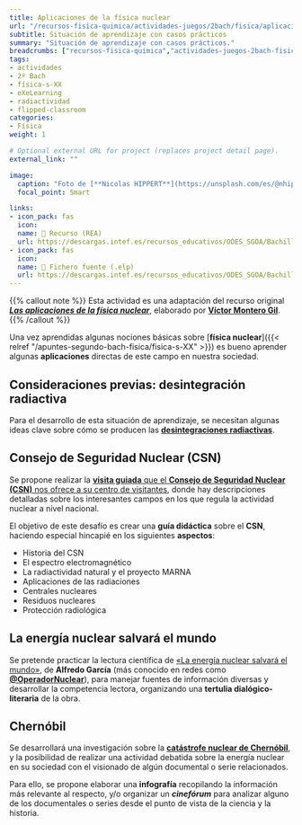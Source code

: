 ```yaml
---
title: Aplicaciones de la física nuclear
url: "/recursos-fisica-quimica/actividades-juegos/2bach/fisica/aplicaciones-fisica-nuclear"
subtitle: Situación de aprendizaje con casos prácticos
summary: "Situación de aprendizaje con casos prácticos."
breadcrumbs: ["recursos-fisica-quimica","actividades-juegos-2bach-fisica"]
tags:
- actividades
- 2º Bach
- física-s-XX
- eXeLearning
- radiactividad
- flipped-classroom
categories:
- Física
weight: 1

# Optional external URL for project (replaces project detail page).
external_link: ""

image:
  caption: "Foto de [**Nicolas HIPPERT**](https://unsplash.com/es/@nhippert) en [Unsplash](https://unsplash.com/es/fotos/C82jAEQkfE0)"
  focal_point: Smart

links:
- icon_pack: fas
  icon:
  name: 🔗 Recurso (REA)
  url: https://descargas.intef.es/recursos_educativos/ODES_SGOA/Bachillerato/FQ/3B.6_-_Fsica_nuclear/index.html
- icon_pack: fas
  icon:
  name: 📄 Fichero fuente (.elp)
  url: https://descargas.intef.es/recursos_educativos/ODES_SGOA/Bachillerato/FQ/3B.6_-_Fsica_nuclear/3B.6_-_Fsica_nuclear.elp
---
```


{{% callout note %}}
Esta actividad es una adaptación del recurso original [***Las aplicaciones de la física nuclear***](https://descargas.intef.es/recursos_educativos/ODES_SGOA/Bachillerato/FQ/3B.6_-_Fsica_nuclear/crditos_y_descarga.html), elaborado por [**Víctor Montero Gil**](https://twitter.com/docenteflipado).
{{% /callout %}}

Una vez aprendidas algunas nociones básicas sobre [**física nuclear**]({{< relref "/apuntes-segundo-bach-fisica/fisica-s-XX" >}}) es bueno aprender algunas **aplicaciones** directas de este campo en nuestra sociedad.

## Consideraciones previas: desintegración radiactiva

Para el desarrollo de esta situación de aprendizaje, se necesitan algunas ideas clave sobre cómo se producen las [**desintegraciones radiactivas**](https://descargas.intef.es/recursos_educativos/ODES_SGOA/Bachillerato/FQ/3B.6_-_Fsica_nuclear/consideraciones_previas_desintegracin_radiactiva.html).

## Consejo de Seguridad Nuclear (CSN)

Se propone realizar la [**visita guiada** que el **Consejo de Seguridad Nuclear (CSN)** nos ofrece a su centro de visitantes](https://descargas.intef.es/recursos_educativos/ODES_SGOA/Bachillerato/FQ/3B.6_-_Fsica_nuclear/visita_guiada_al_centro_de_visitantes_del_csn.html), donde hay descripciones detalladas sobre los interesantes campos en los que regula la actividad nuclear a nivel nacional.

El objetivo de este desafío es crear una **guía didáctica** sobre el **CSN**, haciendo especial hincapié en los siguientes **aspectos**:

- Historia del CSN
- El espectro electromagnético
- La radiactividad natural y el proyecto MARNA
- Aplicaciones de las radiaciones
- Centrales nucleares
- Residuos nucleares
- Protección radiológica

## La energía nuclear salvará el mundo

Se pretende practicar la lectura científica de [«La energía nuclear salvará el mundo»](https://descargas.intef.es/recursos_educativos/ODES_SGOA/Bachillerato/FQ/3B.6_-_Fsica_nuclear/la_energa_nuclear_salvar_el_mundo.html), de **Alfredo García** (más conocido en redes como [**@OperadorNuclear**](https://twitter.com/OperadorNuclear)), para manejar fuentes de información diversas y desarrollar la competencia lectora, organizando una **tertulia dialógico-literaria** de la obra.

## Chernóbil

Se desarrollará una investigación sobre la [**catástrofe nuclear de Chernóbil**](https://descargas.intef.es/recursos_educativos/ODES_SGOA/Bachillerato/FQ/3B.6_-_Fsica_nuclear/chernbil.html), y la posibilidad de realizar una actividad debatida sobre la energía nuclear en su sociedad con el visionado de algún documental o serie relacionados.

Para ello, se propone elaborar una **infografía** recopilando la información más relevante al respecto, y/o organizar un ***cinefórum*** para analizar alguno de los documentales o series desde el punto de vista de la ciencia y la historia.